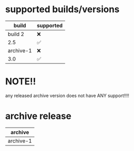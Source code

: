 # supported builds/versions
| build | supported |
| ----- | --------- |
| build 2| :x: |
| 2.5   | :white_check_mark:                |
| archive-1   | :x: |
| 3.0   | :white_check_mark:                |


# NOTE!!
any released archive version does not have ANY support!!!!


# archive release

| archive |
| ------- |
| archive-1 |
